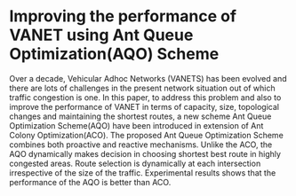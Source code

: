 # Improving the performance of VANET using Ant Queue Optimization(AQO) Scheme

Over a decade, Vehicular Adhoc Networks (VANETS) has been evolved and there are
lots of challenges in the present network situation out of which traffic congestion is
one. In this paper, to address this problem and also to improve the performance of
VANET in terms of capacity, size, topological changes and maintaining the shortest
routes, a new scheme Ant Queue Optimization Scheme(AQO) have been introduced in
extension of Ant Colony Optimization(ACO). The proposed Ant Queue Optimization
Scheme combines both proactive and reactive mechanisms. Unlike the ACO, the AQO
dynamically makes decision in choosing shortest best route in highly congested areas.
Route selection is dynamically at each intersection irrespective of the size of the traffic.
Experimental results shows that the performance of the AQO is better than ACO.

